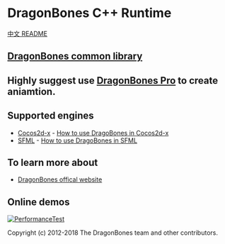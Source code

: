 # DragonBones C++ Runtime
[中文 README](./README-zh_CN.md)
## [DragonBones common library](./DragonBones/)
## Highly suggest use [DragonBones Pro](http://www.dragonbones.com/) to create aniamtion.

## Supported engines
* [Cocos2d-x](http://cocos2d-x.org/) - [How to use DragoBones in Cocos2d-x](./Cocos2DX_3.x/)
* [SFML](https://www.sfml-dev.org/) - [How to use DragoBones in SFML](./SFML/)

## To learn more about
* [DragonBones offical website](http://www.dragonbones.com/)

## Online demos
[![PerformanceTest](https://dragonbones.github.io/demo/shot.jpg)](https://github.com/DragonBones/Demos)

Copyright (c) 2012-2018 The DragonBones team and other contributors.